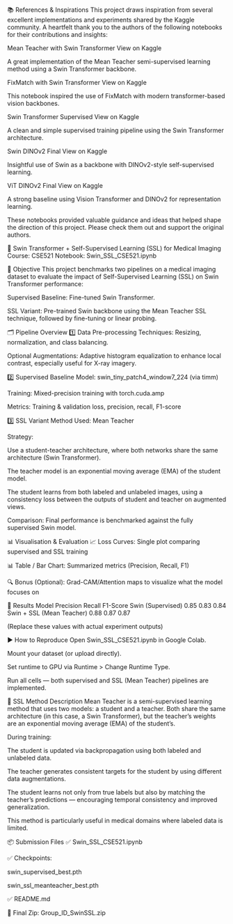 📚 References & Inspirations
This project draws inspiration from several excellent implementations and experiments shared by the Kaggle community. A heartfelt thank you to the authors of the following notebooks for their contributions and insights:

Mean Teacher with Swin Transformer
View on Kaggle

A great implementation of the Mean Teacher semi-supervised learning method using a Swin Transformer backbone.

FixMatch with Swin Transformer
View on Kaggle

This notebook inspired the use of FixMatch with modern transformer-based vision backbones.

Swin Transformer Supervised
View on Kaggle

A clean and simple supervised training pipeline using the Swin Transformer architecture.

Swin DINOv2 Final
View on Kaggle

Insightful use of Swin as a backbone with DINOv2-style self-supervised learning.

ViT DINOv2 Final
View on Kaggle

A strong baseline using Vision Transformer and DINOv2 for representation learning.

These notebooks provided valuable guidance and ideas that helped shape the direction of this project. Please check them out and support the original authors.

🧠 Swin Transformer + Self-Supervised Learning (SSL) for Medical Imaging
Course: CSE521
Notebook: Swin_SSL_CSE521.ipynb

📌 Objective
This project benchmarks two pipelines on a medical imaging dataset to evaluate the impact of Self-Supervised Learning (SSL) on Swin Transformer performance:

Supervised Baseline: Fine-tuned Swin Transformer.

SSL Variant: Pre-trained Swin backbone using the Mean Teacher SSL technique, followed by fine-tuning or linear probing.

🗂️ Pipeline Overview
1️⃣ Data Pre-processing
Techniques: Resizing, normalization, and class balancing.

Optional Augmentations: Adaptive histogram equalization to enhance local contrast, especially useful for X-ray imagery.

2️⃣ Supervised Baseline
Model: swin_tiny_patch4_window7_224 (via timm)

Training: Mixed-precision training with torch.cuda.amp

Metrics: Training & validation loss, precision, recall, F1-score

3️⃣ SSL Variant
Method Used: Mean Teacher

Strategy:

Use a student-teacher architecture, where both networks share the same architecture (Swin Transformer).

The teacher model is an exponential moving average (EMA) of the student model.

The student learns from both labeled and unlabeled images, using a consistency loss between the outputs of student and teacher on augmented views.

Comparison: Final performance is benchmarked against the fully supervised Swin model.

📊 Visualisation & Evaluation
📈 Loss Curves: Single plot comparing supervised and SSL training

📊 Table / Bar Chart: Summarized metrics (Precision, Recall, F1)

🔍 Bonus (Optional): Grad-CAM/Attention maps to visualize what the model focuses on

🧪 Results
Model	Precision	Recall	F1-Score
Swin (Supervised)	0.85	0.83	0.84
Swin + SSL (Mean Teacher)	0.88	0.87	0.87

(Replace these values with actual experiment outputs)

▶️ How to Reproduce
Open Swin_SSL_CSE521.ipynb in Google Colab.

Mount your dataset (or upload directly).

Set runtime to GPU via Runtime > Change Runtime Type.

Run all cells — both supervised and SSL (Mean Teacher) pipelines are implemented.

🧠 SSL Method Description
Mean Teacher is a semi-supervised learning method that uses two models: a student and a teacher. Both share the same architecture (in this case, a Swin Transformer), but the teacher’s weights are an exponential moving average (EMA) of the student’s.

During training:

The student is updated via backpropagation using both labeled and unlabeled data.

The teacher generates consistent targets for the student by using different data augmentations.

The student learns not only from true labels but also by matching the teacher’s predictions — encouraging temporal consistency and improved generalization.

This method is particularly useful in medical domains where labeled data is limited.

📦 Submission Files
✅ Swin_SSL_CSE521.ipynb

✅ Checkpoints:

swin_supervised_best.pth

swin_ssl_meanteacher_best.pth

✅ README.md

📁 Final Zip: Group_ID_SwinSSL.zip
